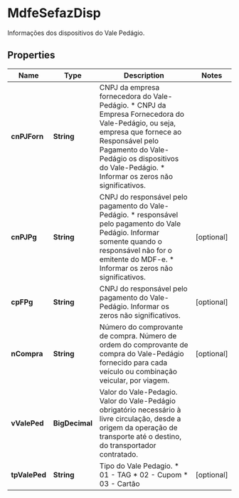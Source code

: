 

# MdfeSefazDisp

Informações dos dispositivos do Vale Pedágio.

## Properties

| Name | Type | Description | Notes |
|------------ | ------------- | ------------- | -------------|
|**cnPJForn** | **String** | CNPJ da empresa fornecedora do Vale-Pedágio.  * CNPJ da Empresa Fornecedora do Vale-Pedágio, ou seja, empresa que fornece ao Responsável pelo Pagamento do Vale-Pedágio os dispositivos do Vale-Pedágio.  * Informar os zeros não significativos. |  |
|**cnPJPg** | **String** | CNPJ do responsável pelo pagamento do Vale-Pedágio.  * responsável pelo pagamento do Vale Pedágio. Informar somente quando o responsável não for o emitente do MDF-e.  * Informar os zeros não significativos. |  [optional] |
|**cpFPg** | **String** | CNPJ do responsável pelo pagamento do Vale-Pedágio.  Informar os zeros não significativos. |  [optional] |
|**nCompra** | **String** | Número do comprovante de compra.  Número de ordem do comprovante de compra do Vale-Pedágio fornecido para cada veículo ou combinação veicular, por viagem. |  [optional] |
|**vValePed** | **BigDecimal** | Valor do Vale-Pedagio.  Valor do Vale-Pedágio obrigatório necessário à livre circulação, desde a origem da operação de transporte até o destino, do transportador contratado. |  |
|**tpValePed** | **String** | Tipo do Vale Pedagio.  * 01 - TAG  * 02 - Cupom  * 03 - Cartão |  [optional] |



